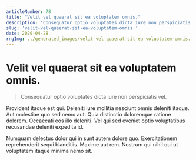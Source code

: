 ```yaml
---
articleNumber: 78
title: "Velit vel quaerat sit ea voluptatem omnis."
description: "Consequatur optio voluptates dicta iure non perspiciatis vel."
slug: 'velit-vel-quaerat-sit-ea-voluptatem-omnis.'
date: 2020-04-28
rngImg: ../generated_images/velit-vel-quaerat-sit-ea-voluptatem-omnis..jpg
---
```


# Velit vel quaerat sit ea voluptatem omnis.

> Consequatur optio voluptates dicta iure non perspiciatis vel.

Provident itaque est qui. Deleniti iure mollitia nesciunt omnis deleniti itaque. Aut molestiae quo sed nemo aut. Quia distinctio doloremque ratione dolorem. Occaecati eos illo deleniti. Vel qui sed eveniet optio voluptatibus recusandae deleniti expedita id.
 Numquam delectus dolor qui in sunt autem dolore quo. Exercitationem reprehenderit sequi blanditiis. Maxime aut rem. Nostrum qui nihil qui ut voluptatem itaque minima nemo sit.
